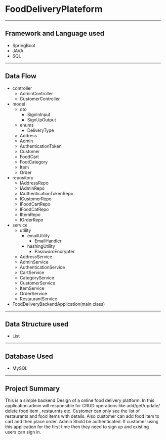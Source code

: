 # FoodDeliveryPlateform
-------
## Framework and Language used
  + SpringBoot
  + JAVA
  + SQL
-------
## Data Flow
  + controller
      - AdminController
      - CustomerController
  + model
       + dto
           - SignInInput
           - SignUpOutput
       + enums
           - DeliveryType
       + Address
       + Admin
       + AuthenticationToken
       + Customer
       + FoodCart
       + FootCategory
       + Item
       + Order
   + repository
      - IAddressRepo
      - IAdminRepo
      - IAuthenticationTokenRepo
      - ICustomerRepo
      - IFoodCartRepo
      - IFoodCatRepo
      - IItemRepo
      - IOrderRepo
  + service
      + utility
          + emailUtility
              - EmailHandler
          + hashingUtility
              - PasswordEncrypter
      - AddressService
      - AdminService
      - AuthenticationService
      - CartService
      - CategoryService
      - CustomerService
      - ItemService
      - OrderService
      - RestaurantService
  + FoodDeliveryBackendApplication(main class)
---------
## Data Structure used
  + List
-------
## Database Used
   + MySQL
---------
## Project Summary 
This is a simple backend Design of a online food delivery platform. In this application admin will responsible for CRUD operations like
add/get/update/ delete food item , restaurnts etc. Customer can only see the list of restaurants and food items with details.
Also customer can add food item to cart and then place order. Admin Shold be authenticated. If customer using this application for the
first time then they need to sign up and existing users can sign in.
